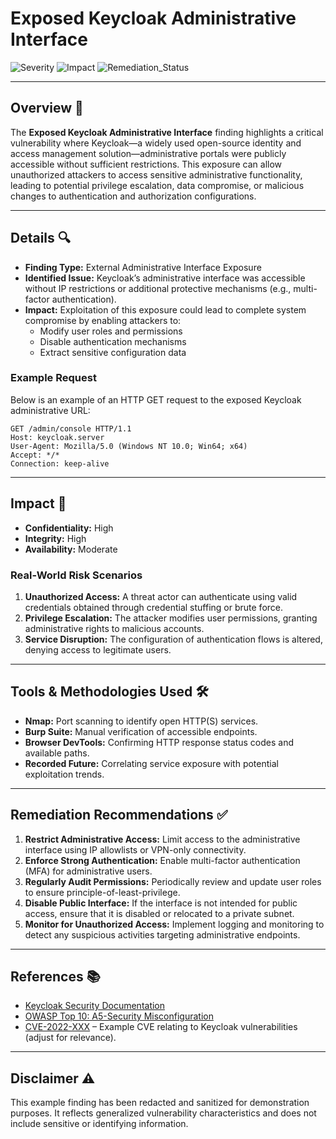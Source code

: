 # Exposed Keycloak Administrative Interface

![Severity](https://img.shields.io/badge/Severity-Critical-red) ![Impact](https://img.shields.io/badge/Impact-High-important) ![Remediation_Status](https://img.shields.io/badge/Remediation-Open-orange)

---

## Overview 📖

The **Exposed Keycloak Administrative Interface** finding highlights a critical vulnerability where Keycloak—a widely used open-source identity and access management solution—administrative portals were publicly accessible without sufficient restrictions. This exposure can allow unauthorized attackers to access sensitive administrative functionality, leading to potential privilege escalation, data compromise, or malicious changes to authentication and authorization configurations.

---

## Details 🔍

- **Finding Type:** External Administrative Interface Exposure
- **Identified Issue:** Keycloak’s administrative interface was accessible without IP restrictions or additional protective mechanisms (e.g., multi-factor authentication).
- **Impact:** Exploitation of this exposure could lead to complete system compromise by enabling attackers to:
  - Modify user roles and permissions
  - Disable authentication mechanisms
  - Extract sensitive configuration data

### Example Request
Below is an example of an HTTP GET request to the exposed Keycloak administrative URL:

```http
GET /admin/console HTTP/1.1
Host: keycloak.server
User-Agent: Mozilla/5.0 (Windows NT 10.0; Win64; x64)
Accept: */*
Connection: keep-alive
```

---

## Impact 🚨

- **Confidentiality:** High
- **Integrity:** High
- **Availability:** Moderate

### Real-World Risk Scenarios

1. **Unauthorized Access:** A threat actor can authenticate using valid credentials obtained through credential stuffing or brute force.
2. **Privilege Escalation:** The attacker modifies user permissions, granting administrative rights to malicious accounts.
3. **Service Disruption:** The configuration of authentication flows is altered, denying access to legitimate users.

---

## Tools & Methodologies Used 🛠️

- **Nmap:** Port scanning to identify open HTTP(S) services.
- **Burp Suite:** Manual verification of accessible endpoints.
- **Browser DevTools:** Confirming HTTP response status codes and available paths.
- **Recorded Future:** Correlating service exposure with potential exploitation trends.

---

## Remediation Recommendations ✅

1. **Restrict Administrative Access:** Limit access to the administrative interface using IP allowlists or VPN-only connectivity.
2. **Enforce Strong Authentication:** Enable multi-factor authentication (MFA) for administrative users.
3. **Regularly Audit Permissions:** Periodically review and update user roles to ensure principle-of-least-privilege.
4. **Disable Public Interface:** If the interface is not intended for public access, ensure that it is disabled or relocated to a private subnet.
5. **Monitor for Unauthorized Access:** Implement logging and monitoring to detect any suspicious activities targeting administrative endpoints.

---

## References 📚

- [Keycloak Security Documentation](https://www.keycloak.org/docs/latest/server_admin/#security)
- [OWASP Top 10: A5-Security Misconfiguration](https://owasp.org/www-project-top-ten/)
- [CVE-2022-XXX](https://cve.mitre.org/) – Example CVE relating to Keycloak vulnerabilities (adjust for relevance).

---

## Disclaimer ⚠️

This example finding has been redacted and sanitized for demonstration purposes. It reflects generalized vulnerability characteristics and does not include sensitive or identifying information.

